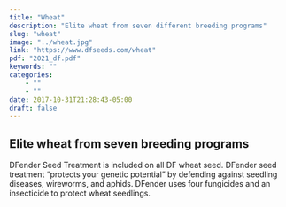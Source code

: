 ```yaml
---
title: "Wheat"
description: "Elite wheat from seven different breeding programs"
slug: "wheat"
image: "../wheat.jpg"
link: "https://www.dfseeds.com/wheat"
pdf: "2021_df.pdf"
keywords: ""
categories: 
    - ""
    - ""
date: 2017-10-31T21:28:43-05:00
draft: false
---
```


## Elite wheat from seven breeding programs

DFender Seed Treatment is included on all DF wheat seed. DFender seed treatment “protects your genetic potential” by defending against seedling diseases, wireworms, and aphids. DFender uses four fungicides and an insecticide to protect wheat seedlings.
